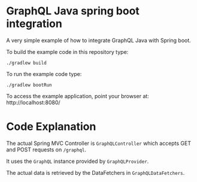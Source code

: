 # GraphQL Java spring boot integration

A very simple example of how to integrate GraphQL Java with Spring boot. 
 
 To build the example code in this repository type:
 
``` 
./gradlew build
 ```
    
To run the example code type:
    
``` 
./gradlew bootRun
``` 
    
To access the example application, point your browser at:
     http://localhost:8080/  
    
# Code Explanation

The actual Spring MVC Controller is `GraphQLController` which accepts GET and POST requests on `/graphql`.

It uses the `GraphQL` instance provided by `GraphQLProvider`.

The actual data is retrieved by the DataFetchers in `GraphQLDataFetchers`.

